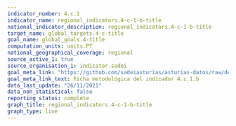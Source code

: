 ```yaml
---
indicator_number: 4.c.1
indicator_name: regional_indicators.4-c-1-b-title
national_indicator_description: regional_indicators.4-c-1-b-title
target_name: global_targets.4-c-title
goal_name: global_goals.4-title
computation_units: units.PT
national_geographical_coverage: regional
source_active_1: true
source_organisation_1: indicator.sadei
goal_meta_link: "https://github.com/sadeiasturias/asturias-datos/raw/develop/descargas/metodologia/4.c.1.b.pdf"
goal_meta_link_text: Ficha metodológica del indicador 4.c.1.b
data_last_update: "26/11/2021"
data_non_statistical: false
reporting_status: complete
graph_title: regional_indicators.4-c-1-b-title
graph_type: line
---
```

